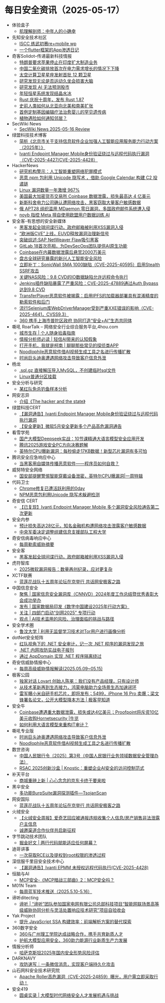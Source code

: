 # 每日安全资讯（2025-05-17）

- 体验盒子
  - [肌理解剖师：中年人的小确幸](https://www.uedbox.com/post/119356/)
- 先知安全技术社区
  - [ISCC 练武初赛re+mobile wp](https://xz.aliyun.com/news/18015)
  - [一个flutter框架的App渗透日记](https://xz.aliyun.com/news/18014)
- 奇客Solidot–传递最新科技情报
  - [特朗普要求苹果停止在印度扩大制造业务](https://www.solidot.org/story?sid=81316)
  - [中国二氧化碳排放首次在电力需求增长的情况下下降](https://www.solidot.org/story?sid=81315)
  - [太空计算卫星星座发射首批 12 颗卫星](https://www.solidot.org/story?sid=81314)
  - [研究发现无论是否运动久坐会损害大脑](https://www.solidot.org/story?sid=81313)
  - [研究发现 AI 无法预测股市](https://www.solidot.org/story?sid=81312)
  - [年轻恒星系统发现结晶水冰](https://www.solidot.org/story?sid=81311)
  - [Rust 庆祝十周年，发布 Rust 1.87](https://www.solidot.org/story?sid=81310)
  - [史前人类如何从北亚向北美和南美扩张](https://www.solidot.org/story?sid=81309)
  - [首例定制基因编辑疗法治愈婴儿的罕见遗传病](https://www.solidot.org/story?sid=81308)
  - [植物遇险如何通知邻居？](https://www.solidot.org/story?sid=81307)
- SecWiki News
  - [SecWiki News 2025-05-16 Review](http://www.sec-wiki.com/?2025-05-16)
- 绿盟科技技术博客
  - [简析《北京市关于支持信息软件企业加强人工智能应用服务能力行动方案（2025年）》](https://blog.nsfocus.net/22-5/)
  - [Ivanti Endpoint Manager Mobile身份验证绕过与远程代码执行漏洞（CVE-2025-4427/CVE-2025-4428）](https://blog.nsfocus.net/cve-2025-44/)
- HackerNews
  - [研究机构警示：人工智能重塑网络犯罪模式](https://hackernews.cc/archives/58789)
  - [​​恶意 npm 包利用 Unicode 隐写术​​ ​，借助 Google Calendar 构建 C2 投递链​](https://hackernews.cc/archives/58787)
  - [​​Linux 漏洞数量一年激增 967%​](https://hackernews.cc/archives/58785)
  - [美国最大加密货币交易所 Coinbase 数据泄露，损失最高达 4 亿美元​](https://hackernews.cc/archives/58781)
  - [新斯科舍电力公司确认遭网络攻击，黑客窃取大量客户敏感数据](https://hackernews.cc/archives/58778)
  - [​​俄 APT28 组织滥用 MDaemon 零日漏洞​​，多国政府邮件系统遭入侵​](https://hackernews.cc/archives/58776)
  - [noyb 指控 ​Meta 擅自使用欧盟用户数据训练 AI](https://hackernews.cc/archives/58772)
- 安全客-有思想的安全新媒体
  - [黑客发起全球间谍行动，政府邮箱被利用XSS漏洞入侵](https://www.anquanke.com/post/id/307477)
  - [“欧洲版CVE”上线，EUVD释放漏洞治理新信号](https://www.anquanke.com/post/id/307472)
  - [突破综述:SAP NetWeaver Flaw吸引黑客](https://www.anquanke.com/post/id/307468)
  - [GitLab 18首次亮相，为DevSecOps团队提供AI原生功能](https://www.anquanke.com/post/id/307463)
  - [Coinbase在内幕数据泄露后悬赏2000万美元](https://www.anquanke.com/post/id/307459)
  - [盘古全球研究暴露的新兴人工智能安全风险](https://www.anquanke.com/post/id/307456)
  - [立即补丁：SonicWall SMA 1000缺陷（CVE-2025-40595）启用Stealth SSRF攻击](https://www.anquanke.com/post/id/307452)
  - [关键NAS风险：9.8 CVD的IO数据缺陷允许远程命令执行](https://www.anquanke.com/post/id/307447)
  - [Jenkins插件缺陷暴露了严重风险：CVE-2025-47889通过Auth Bypass达到9.8 CVD](https://www.anquanke.com/post/id/307443)
  - [TransferPlayer恶意软件被揭露：启用IPFS的加载器部署具有混淆精度的勒索软件和后门](https://www.anquanke.com/post/id/307440)
  - [流行Selenium库WebDriverManager受到严重XXE错误的影响（CVE-2025-4641，CVSS9.3）](https://www.anquanke.com/post/id/307436)
  - [360 携手上海市普陀区政府 协同打造“安全+AI”生态共同体](https://www.anquanke.com/post/id/307430)
- 嘶吼 RoarTalk – 网络安全行业综合服务平台,4hou.com
  - [城市生存 | 个人随身验毒指南](https://www.4hou.com/posts/0My5)
  - [情报分析师必读 | 轻信AI带来的认知假象](https://www.4hou.com/posts/wxAr)
  - [打开手机，我就是柯南 | 聊聊那些常见的探侦类APP](https://www.4hou.com/posts/nlo7)
  - [Noodlophile恶意软件借AI视频生成工具之名进行传播扩散](https://www.4hou.com/posts/omlB)
  - [时尚巨头迪奥遭遇网络攻击导致客户信息外泄](https://www.4hou.com/posts/zAzZ)
- 杨龙
  - [.sql.gz 直接解压导入MySQL，不创建临时sql文件](https://www.yanglong.pro/sql-gz-%e7%9b%b4%e6%8e%a5%e8%a7%a3%e5%8e%8b%e5%af%bc%e5%85%a5mysql%ef%bc%8c%e4%b8%8d%e5%88%9b%e5%bb%ba%e4%b8%b4%e6%97%b6sql%e6%96%87%e4%bb%b6/)
  - [Linux普通分区挂载](https://www.yanglong.pro/linux%e6%99%ae%e9%80%9a%e5%88%86%e5%8c%ba%e6%8c%82%e8%bd%bd/)
- 安全分析与研究
  - [某红队免杀钓鱼样本分析](https://mp.weixin.qq.com/s?__biz=MzA4ODEyODA3MQ==&mid=2247492015&idx=1&sn=140d64e289d0c0b388964bf760d634e8)
- 网安志异
  - [介绍《The hacker and the state》](https://mp.weixin.qq.com/s?__biz=MzAxNzYyNzMyNg==&mid=2664232666&idx=1&sn=65b24dd79132024582e0a0ef7ca244d5)
- 绿盟科技CERT
  - [【漏洞通告】Ivanti Endpoint Manager Mobile身份验证绕过与远程代码执行漏洞](https://mp.weixin.qq.com/s?__biz=Mzk0MjE3ODkxNg==&mid=2247489287&idx=1&sn=8c9f37d9f49eabc32f86c61032e9ce2a)
  - [【安全更新】微软5月安全更新多个产品高危漏洞通告](https://mp.weixin.qq.com/s?__biz=Mzk0MjE3ODkxNg==&mid=2247489287&idx=2&sn=02ea85647c8292cb4410e35f90b12ff8)
- 看雪学苑
  - [国产大模型Deepseek实战：10节课精通大语言模型安全应用开发](https://mp.weixin.qq.com/s?__biz=MjM5NTc2MDYxMw==&mid=2458594141&idx=1&sn=6596a7ec32299b1189e59952e163c2cc)
  - [腾讯2025游戏安全PC方向决赛题解](https://mp.weixin.qq.com/s?__biz=MjM5NTc2MDYxMw==&mid=2458594141&idx=2&sn=17247a00ef5a2d7e0640a0290548398d)
  - [英特尔CPU曝新漏洞：每秒偷走17KB数据！新型芯片漏洞有多可怕](https://mp.weixin.qq.com/s?__biz=MjM5NTc2MDYxMw==&mid=2458594141&idx=3&sn=dc75ea15ec1eaf8b4e9a86bf5d62e006)
- 腾讯安全应急响应中心
  - [当黑客用自媒体传播恶意软件——程序员如何自救？](https://mp.weixin.qq.com/s?__biz=MjM5NzE1NjA0MQ==&mid=2651207141&idx=1&sn=fc29f060b08dfd9eb3ab34120aad65a3)
- 威努特安全网络
  - [国安部提醒警惕智能穿戴设备泄密，英特尔CPU曝漏洞|一周特辑](https://mp.weixin.qq.com/s?__biz=MzAwNTgyODU3NQ==&mid=2651133083&idx=1&sn=aad61191d926b74c39a98c30856badc6)
- 代码卫士
  - [Chrome修复已遭活跃利用的0day](https://mp.weixin.qq.com/s?__biz=MzI2NTg4OTc5Nw==&mid=2247523031&idx=1&sn=40bc8fad7dc229f984420d3f6109a0b9)
  - [NPM恶意包利用Unicode 隐写术躲避检测](https://mp.weixin.qq.com/s?__biz=MzI2NTg4OTc5Nw==&mid=2247523031&idx=2&sn=5071cdb63bdd6339b1a3ff7ef3581cd5)
- 奇安信 CERT
  - [【已复现】Ivanti Endpoint Manager Mobile 多个漏洞安全风险通告第二次更新](https://mp.weixin.qq.com/s?__biz=MzU5NDgxODU1MQ==&mid=2247503407&idx=1&sn=bc577b527b31ff7b989f2b804f447771)
- 安全内参
  - [预计损失高达28亿元，知名金融机构遭网络攻击泄露客户敏感数据](https://mp.weixin.qq.com/s?__biz=MzI4NDY2MDMwMw==&mid=2247514360&idx=1&sn=27b46799551a09a811a8ce2fc5f1136f)
  - [中央军委决定调整组建信息支援部队工程大学](https://mp.weixin.qq.com/s?__biz=MzI4NDY2MDMwMw==&mid=2247514360&idx=2&sn=8d8bde2f218125f200cb030ac70fc69e)
- 奇安信病毒响应中心
  - [每周勒索威胁摘要](https://mp.weixin.qq.com/s?__biz=MzI5Mzg5MDM3NQ==&mid=2247498429&idx=1&sn=e3de3ff4c080da858ec273d3a67b6368)
- 安全客
  - [黑客发起全球间谍行动，政府邮箱被利用XSS漏洞入侵](https://mp.weixin.qq.com/s?__biz=MzA5ODA0NDE2MA==&mid=2649788573&idx=1&sn=3cd1ca51bc4ac24f73596c96d8c28484)
- 虎符智库
  - [2025微软漏洞报告：数量再创纪录，应对更复杂](https://mp.weixin.qq.com/s?__biz=MzIwNjYwMTMyNQ==&mid=2247493234&idx=1&sn=cdb1e53279f782a48681a06484e23fa5)
- XCTF联赛
  - [蓝莲花战队十五周年论坛在京举行 共话网安极客之路](https://mp.weixin.qq.com/s?__biz=MjM5NDU3MjExNw==&mid=2247515574&idx=1&sn=6340604516ac577bde94063d7f84349c)
- 中国信息安全
  - [聚焦 | 国家信息安全漏洞库（CNNVD）2024年度工作总结暨优秀表彰大会成功举办](https://mp.weixin.qq.com/s?__biz=MzA5MzE5MDAzOA==&mid=2664242670&idx=1&sn=ef65bd56ddce36543499892b52b62bc0)
  - [发布 | 国家数据局印发《数字中国建设2025年行动方案》](https://mp.weixin.qq.com/s?__biz=MzA5MzE5MDAzOA==&mid=2664242670&idx=2&sn=eac2be145673c21c3f824556d0320945)
  - [关注 | 四部门启动“剑网2025” 专项行动](https://mp.weixin.qq.com/s?__biz=MzA5MzE5MDAzOA==&mid=2664242670&idx=3&sn=d3ae05170a2a9a91acaf1d6d392d0d78)
  - [观点 | AI技术滥用的风险、治理面临的挑战与路径](https://mp.weixin.qq.com/s?__biz=MzA5MzE5MDAzOA==&mid=2664242670&idx=4&sn=fc8c517c3d30cfb6c84867741d42fe69)
- 安全学术圈
  - [鲁汶大学 | 利用无监督学习技术对Tor用户进行画像分析](https://mp.weixin.qq.com/s?__biz=MzU5MTM5MTQ2MA==&mid=2247492197&idx=1&sn=814ca0ad46aedc3603a0ccd11d73196b)
- dotNet安全矩阵
  - [红队视角下的 .NET 安全审计，记一次 .NET 程序的漏洞发现之旅](https://mp.weixin.qq.com/s?__biz=MzUyOTc3NTQ5MA==&mid=2247499677&idx=1&sn=b5f2f213d5a79e9f0428f8d073d5f374)
  - [.NET 内网攻防实战电子报刊](https://mp.weixin.qq.com/s?__biz=MzUyOTc3NTQ5MA==&mid=2247499677&idx=2&sn=ab3a4cef4991bfc09ca210573f3bc0a6)
  - [通过 AppDomain 实现 .NET 程序隔离绕过](https://mp.weixin.qq.com/s?__biz=MzUyOTc3NTQ5MA==&mid=2247499677&idx=3&sn=9dba5a3371196d5514992251845aa4e8)
- 奇安信威胁情报中心
  - [每周高级威胁情报解读(2025.05.09~05.15)](https://mp.weixin.qq.com/s?__biz=MzI2MDc2MDA4OA==&mid=2247514868&idx=1&sn=0bb3416849a8f59bd8217d487b515624)
- 极客公园
  - [独家对话 Lovart 创始人陈冕：我们没有产品经理，只有设计师](https://mp.weixin.qq.com/s?__biz=MTMwNDMwODQ0MQ==&mid=2653079386&idx=1&sn=98fecd86828de4d1921420981d0470e0)
  - [从技术革新再到生态接力，鸿蒙电脑助力全场景生态加速闭环](https://mp.weixin.qq.com/s?__biz=MTMwNDMwODQ0MQ==&mid=2653079360&idx=1&sn=b20146c21b0441a6dc1729fd87a0df3e)
  - [雷军曝小米自研手机芯片，即将发布；5499，iPhone 16 Pro 卖爆；梁文锋署名论文，公开大模型降本方法 | 极客早知道](https://mp.weixin.qq.com/s?__biz=MTMwNDMwODQ0MQ==&mid=2653079341&idx=1&sn=2a7ffcf4b9580ca7c15dd1c7dcaf0ea0)
- 安全牛
  - [Coinbase遭遇重大数据泄露，损失或达4亿美元；Proofpoint将斥资10亿美元收购Hornetsecurity |牛览](https://mp.weixin.qq.com/s?__biz=MjM5Njc3NjM4MA==&mid=2651136886&idx=1&sn=7609da1a2f0dbff33b84757456b9b244)
  - [如何利用大语言模型来重构IT审计？](https://mp.weixin.qq.com/s?__biz=MjM5Njc3NjM4MA==&mid=2651136886&idx=2&sn=0bdf667d0bd24c72b6ee93e1ff11733a)
- 嘶吼专业版
  - [时尚巨头迪奥遭遇网络攻击导致客户信息外泄](https://mp.weixin.qq.com/s?__biz=MzI0MDY1MDU4MQ==&mid=2247582382&idx=1&sn=6778a2fc1b6a0036e5d1c4842051bd0c)
  - [Noodlophile恶意软件借AI视频生成工具之名进行传播扩散](https://mp.weixin.qq.com/s?__biz=MzI0MDY1MDU4MQ==&mid=2247582382&idx=2&sn=b7f79cc9cc7c5c123817ac5c24a9d9f4)
- 数世咨询
  - [中国人民银行令〔2025〕第3号（中国人民银行业务领域数据安全管理办法）](https://mp.weixin.qq.com/s?__biz=MzkxNzA3MTgyNg==&mid=2247538795&idx=1&sn=12bad15a79ebbc09918d85b08dad4df5)
  - [RSAC 2025创新沙盒 | Knostic：重塑企业AI安全的访问控制范式](https://mp.weixin.qq.com/s?__biz=MzkxNzA3MTgyNg==&mid=2247538795&idx=2&sn=093d4966b228b46708a6e1d485738edd)
- 补天平台
  - [商城重磅上新 | 心心念念的京东卡终于要来啦](https://mp.weixin.qq.com/s?__biz=MzI2NzY5MDI3NQ==&mid=2247508362&idx=1&sn=12583fce1bcd3469eedd7882a356c3d9)
- 黑伞安全
  - [多功能BurpSuite漏洞探测插件—TsojanScan](https://mp.weixin.qq.com/s?__biz=MzU0MzkzOTYzOQ==&mid=2247489834&idx=1&sn=2419e66fdc2faf39c3bcfcf23bd2e729)
- 网安国际
  - [蓝莲花战队十五周年论坛在京举行 共话网安极客之路](https://mp.weixin.qq.com/s?__biz=MzA4ODYzMjU0NQ==&mid=2652317601&idx=1&sn=8a8c6d29c3f24bb300c5ee2b148de288)
- 火绒安全
  - [【火绒安全周报】爱奇艺回应被通报违规收集个人信息/房产销售非法泄露户主信息](https://mp.weixin.qq.com/s?__biz=MzI3NjYzMDM1Mg==&mid=2247525094&idx=1&sn=38d3c2076f16108aa90b3caee020e6e6)
  - [诚邀渠道合作伙伴共启新征程](https://mp.weixin.qq.com/s?__biz=MzI3NjYzMDM1Mg==&mid=2247525094&idx=2&sn=690cc86b9b0140e3ef391e5c703bd56e)
- 字节跳动技术团队
  - [掘金好文 | 两行代码就能适应任何屏幕？](https://mp.weixin.qq.com/s?__biz=MzI1MzYzMjE0MQ==&mid=2247514561&idx=1&sn=b11850a34bb417a25da6157c6305e4c4)
- 迪哥讲事
  - [一次获取RCE以及提权到root权限的渗透过程](https://mp.weixin.qq.com/s?__biz=MzIzMTIzNTM0MA==&mid=2247497600&idx=1&sn=1969c3c056630d43062c8ba9092c06da)
- 深信服千里目安全技术中心
  - [【漏洞通告】Ivanti EPMM 未授权远程代码执行(CVE-2025-4428)](https://mp.weixin.qq.com/s?__biz=Mzg2NjgzNjA5NQ==&mid=2247524448&idx=1&sn=6217de2f915a55b24e03100e3d3ab00f)
- 恒脑与AI
  - [MCP安全-《MCP暗战三部曲》2：MCP安全吗？](https://mp.weixin.qq.com/s?__biz=MzI1MDU5NjYwNg==&mid=2247497006&idx=1&sn=dc69be395c1a5ac01fd51e896fe7c4e8)
- M01N Team
  - [每周蓝军技术推送（2025.5.10-5.16）](https://mp.weixin.qq.com/s?__biz=MzkyMTI0NjA3OA==&mid=2247494188&idx=1&sn=aa3485866735a357d8d0e08da56e82bc)
- 谛听ditecting
  - [谛听 | “谛听”团队参加国家电网有限公司总部科技项目“智能网联场景高等级威胁协同分析与灵活处置响应技术研究”项目自验收会](https://mp.weixin.qq.com/s?__biz=MzU3MzQyOTU0Nw==&mid=2247495233&idx=1&sn=5fd241af9f131b1534afe98f6dff639f)
- Yak Project
  - [提升 JavaScript SSA 构建效率：前端解析方案的替代探索](https://mp.weixin.qq.com/s?__biz=Mzk0MTM4NzIxMQ==&mid=2247528199&idx=1&sn=921342b369c5cd1361381d2d83570f71)
- 360数字安全
  - [360与广州理工学院达成战略合作，携手共育新质人才](https://mp.weixin.qq.com/s?__biz=MzA4MTg0MDQ4Nw==&mid=2247580568&idx=1&sn=b556f5c4f3f2435c4b9e006b381b96c4)
  - [护航大模型应用安全，360助力能源行业新质生产力发展](https://mp.weixin.qq.com/s?__biz=MzA4MTg0MDQ4Nw==&mid=2247580568&idx=2&sn=1e2ad81a1bef1ea200703c057e507165)
- 情报分析师
  - [哈萨克斯坦2025年国内安全形势风险评估](https://mp.weixin.qq.com/s?__biz=MzA3Mjc1MTkwOA==&mid=2650560965&idx=1&sn=5cb7b1ff59bff62b26b51c42df4260ab)
- DARKNAVY
  - [攻防速写｜一条微信消息，实现客户端持久化攻击](https://mp.weixin.qq.com/s?__biz=MzkyMjM5MTk3NQ==&mid=2247488590&idx=1&sn=3288b883eedf4ea8cbb4f7448ca9aef2)
- 山石网科安全技术研究院
  - [Apache Roller高危漏洞（CVE-2025-24859）曝光，用户需立即采取行动！](https://mp.weixin.qq.com/s?__biz=MzUzMDUxNTE1Mw==&mid=2247512206&idx=1&sn=ad2141c2128b2f8528b26d3a1057ee93)
- 安全419
  - [圆桌实录 | 大模型时代网络安全人才发展机遇与挑战](https://mp.weixin.qq.com/s?__biz=MzUyMDQ4OTkyMg==&mid=2247547959&idx=1&sn=ea578c4bef7276e39936bdda3097cd9a)
